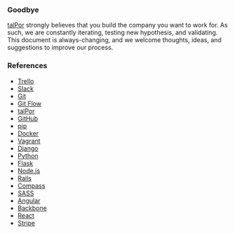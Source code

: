 ### Goodbye

[talPor](https://talpor.com) strongly believes that you build the
company you want to work for. As such, we are constantly iterating,
testing new hypothesis, and validating. This document is
always-changing, and we welcome thoughts, ideas, and suggestions to
improve our process.

### References

- [Trello](http://www.trello.com/)
- [Slack](http://www.slack.com/)
- [Git](http://git-scm.com/)
- [Git Flow](http://nvie.com/posts/a-successful-git-branching-model/)
- [talPor](http://www.talpor.com/)
- [GitHub](http://www.github.com/)
- [pip](https://pip.pypa.io/)
- [Docker](http://www.docker.com)
- [Vagrant](https://www.vagrantup.com/)
- [Django](https://www.djangoproject.com/)
- [Python](https://www.python.org)
- [Flask](http://flask.pocoo.org/)
- [Node.js](https://nodejs.org/)
- [Rails](http://rubyonrails.org/)
- [Compass](http://compass-style.org/)
- [SASS](http://sass-lang.com/)
- [Angular](https://angularjs.org/)
- [Backbone](http://backbonejs.org/)
- [React](http://facebook.github.io/react/)
- [Stripe](http://www.stripe.com)
